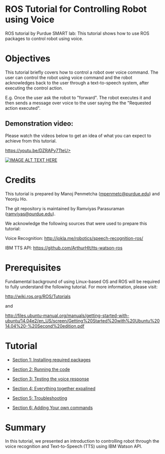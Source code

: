 # ROS Tutorial for Controlling Robot using Voice
ROS tutorial by Purdue SMART lab: This tutorial shows how to use ROS packages to control robot using voice.

# Objectives
This tutorial briefly covers how to control a robot over voice command. The user can control the robot using voice command and the robot acknowledges back to the user through a text-to-speech system, after executing the control action.

E.g. Once the user ask the robot to "forward". The robot executes it and then sends a message over voice to the user saying the the "Requested action executed".

## Demonstration video:
Please watch the videos below to get an idea of what you can expect to achieve from this tutorial.

https://youtu.be/DZRAPy7TteU>

[![IMAGE ALT TEXT HERE](https://img.youtube.com/vi/DZRAPy7TteU/0.jpg)](https://youtu.be/DZRAPy7TteU)


# Credits
This tutorial is prepared by Manoj Penmetcha (mpenmetc@purdue.edu) and Yeonju Ho.

The git repository is maintained by Ramviyas Parasuraman (ramviyas@purdue.edu).

We acknowledge the following sources that were used to prepare this tutorial:

Voice Recognition: http://jokla.me/robotics/speech-recognition-ros/

IBM TTS API: https://github.com/ArthurHlt/tts-watson-ros

# Prerequisites

Fundamental background of using Linux-based OS and ROS will be required to fully understand the following tutorial. For more information, please visit:

http://wiki.ros.org/ROS/Tutorials

and

http://files.ubuntu-manual.org/manuals/getting-started-with-ubuntu/14.04e2/en_US/screen/Getting%20Started%20with%20Ubuntu%2014.04%20-%20Second%20edition.pdf

# Tutorial

* [Section 1: Installing required packages](https://github.com/SMARTlab-Purdue/ros-tutorial-voice/wiki/Sec.-1:-Installing-required-packages)

* [Section 2: Running the code](https://github.com/SMARTlab-Purdue/ros-tutorial-voice/wiki/Sec.-2:-Running-the-code)

* [Section 3: Testing the voice response](https://github.com/SMARTlab-Purdue/ros-tutorial-voice/wiki/Sec.-3:-Testing-the-voice-response)

* [Section 4: Everything together expalined](https://github.com/SMARTlab-Purdue/ros-tutorial-voice/wiki/Sec.-4:-Everything-together-expalined)

* [Section 5: Troubleshooting](https://github.com/SMARTlab-Purdue/ros-tutorial-voice/wiki/Sec.-5:-Troubleshooting)

* [Section 6: Adding Your own commands](https://github.com/SMARTlab-Purdue/ros-tutorial-voice/wiki/Sec.-6:-Adding-Your-own-commands)

# Summary
In this tutorial, we presented an introduction to controlling robot through the voice recognition and Text-to-Speech (TTS) using IBM Watson API.



